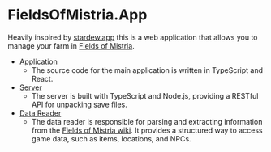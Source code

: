 # FieldsOfMistria.App

Heavily inspired by [stardew.app](https://stardew.app) this is a web application that allows you to manage your farm in [Fields of Mistria](https://fieldsofmistria.com/).

- [Application](./app/)
  - The source code for the main application is written in TypeScript and React.
- [Server](./server/)
  - The server is built with TypeScript and Node.js, providing a RESTful API for unpacking save files.
- [Data Reader](./data-reader/)
  - The data reader is responsible for parsing and extracting information from the [Fields of Mistria wiki](https://fieldsofmistria.wiki.gg/). It provides a structured way to access game data, such as items, locations, and NPCs.
